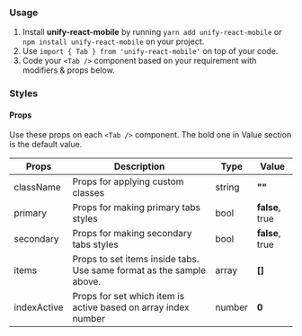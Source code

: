 ### Usage

1. Install **unify-react-mobile** by running `yarn add unify-react-mobile` or `npm install unify-react-mobile` on your project.
2. Use `import { Tab } from 'unify-react-mobile'` on top of your code.
3. Code your `<Tab />` component based on your requirement with modifiers & props below.



### Styles

#### Props

Use these props on each `<Tab />` component. The bold one in Value section is the default value.

| Props            | Description                         | Type            | Value
|---------------------|----------------------------------|-----------------|---------------------|
| className   | Props for applying custom classes   | string            | **""**
| primary   | Props for making primary tabs styles   | bool            | **false**, true
| secondary   | Props for making secondary tabs styles   | bool            | **false**, true
| items   | Props to set items inside tabs. Use same format as the sample above.   | array            | **[]**
| indexActive   | Props for set which item is active based on array index number   | number            | **0**
